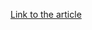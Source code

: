 [Link to the article](https://cybersecuritynews.com/new-clearfake-variant-leverages-fake-recaptcha/)
